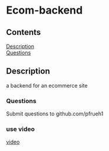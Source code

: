 
  # Ecom-backend
  ## Contents
  [Description](#description)  
  [Questions](#questions)  
  ## Description
  a backend for an ecommerce site
  ### Questions
  Submit questions to github.com/pfrueh1  

  ### use video
  [video](https://watch.screencastify.com/v/x22bj9u6a5X4prpAz5zO)